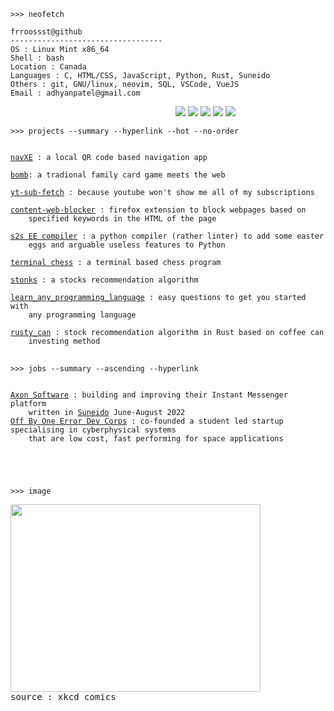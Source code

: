 ```
>>> neofetch
```

```
frroossst@github
----------------------------------
OS : Linux Mint x86_64
Shell : bash
Location : Canada
Languages : C, HTML/CSS, JavaScript, Python, Rust, Suneido 
Others : git, GNU/linux, neovim, SQL, VSCode, VueJS
Email : adhyanpatel@gmail.com
```
<p align="left">
  &nbsp; &nbsp; &nbsp; &nbsp; &nbsp;&nbsp;&nbsp;&nbsp;&nbsp;&nbsp;&nbsp;&nbsp;&nbsp;&nbsp;&nbsp;&nbsp;&nbsp;&nbsp;&nbsp;&nbsp;&nbsp;&nbsp;&nbsp;&nbsp;&nbsp;&nbsp;&nbsp;&nbsp;&nbsp;&nbsp;&nbsp;&nbsp;&nbsp;&nbsp;&nbsp;&nbsp;&nbsp;&nbsp;&nbsp;&nbsp;&nbsp;&nbsp;&nbsp;&nbsp;&nbsp;&nbsp;&nbsp;&nbsp;&nbsp;&nbsp;&nbsp;&nbsp;&nbsp;&nbsp;&nbsp;&nbsp;&nbsp;&nbsp;&nbsp;&nbsp;&nbsp;&nbsp;
  <img src="https://singlecolorimage.com/get/F28FAD/25x20" />
  <img src="https://singlecolorimage.com/get/ABE9B3/25x20" />
  <img src="https://singlecolorimage.com/get/B5E8E0/25x20" />
  <img src="https://singlecolorimage.com/get/96CDFB/25x20" />
  <img src="https://singlecolorimage.com/get/89DCEB/25x20" />
</p>

```
>>> projects --summary --hyperlink --hot --no-order
```
<pre>
<code>
<a href="https://github.com/frroossst/navXE">navXE</a> : a local QR code based navigation app

<a href="https://github.com/frroossst/bombTheCardGame">bomb</a>: a tradional family card game meets the web

<a href="https://github.com/frroossst/YouTube-subscription-fetcher">yt-sub-fetch</a> : because youtube won't show me all of my subscriptions

<a href="https://github.com/frroossst/webpage_content_blocker">content-web-blocker</a> : firefox extension to block webpages based on
    specified keywords in the HTML of the page

<a href="https://github.com/frroossst/python_s2s_compiler">s2s EE compiler</a> : a python compiler (rather linter) to add some easter
    eggs and arguable useless features to Python

<a href="https://github.com/frroossst/terminal_chess">terminal chess</a> : a terminal based chess program

<a href="https://github.com/frroossst/StocksDataCollectionSystem">stonks</a> : a stocks recommendation algorithm

<a href="https://github.com/frroossst/learn_any_programming_language">learn_any_programming_language</a> : easy questions to get you started with
    any programming language

<a href="https://github.com/frroossst/rusty_can">rusty_can</a> : stock recommendation algorithm in Rust based on coffee can
    investing method
</code>
</pre>

```
>>> jobs --summary --ascending --hyperlink
```
<pre>
<code>
<a href="https://axonsoftware.com/">Axon Software</a> : building and improving their Instant Messenger platform
    written in <a href="https://suneido.com/">Suneido</a> June-August 2022
<a href="">Off By One Error Dev Corps</a> : co-founded a student led startup specialising in cyberphysical systems
    that are low cost, fast performing for space applications

</pre>
</code>

```
>>> image
```
<pre>
<img src="https://imgs.xkcd.com/comics/wisdom_of_the_ancients.png" height="300" width="400">
source : xkcd comics
</pre>
